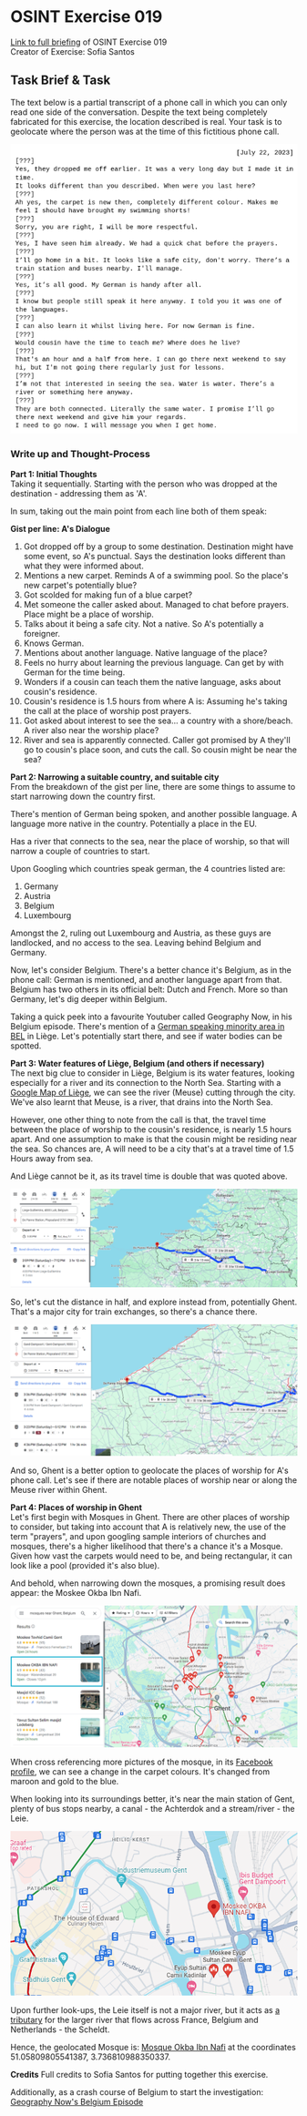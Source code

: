# OSINT Exercise 019
[Link to full briefing](https://gralhix.com/list-of-osint-exercises/osint-exercise-019/) of OSINT Exercise 019 </br>
Creator of Exercise: Sofia Santos

## Task Brief & Task
The text below is a partial transcript of a phone call in which you can only read one side of the conversation. Despite the text being completely fabricated for this exercise, the location described is real. Your task is to geolocate where the person was at the time of this fictitious phone call.

![image](osintexercise019.png)

### Write up and Thought-Process

**Part 1: Initial Thoughts** </br>
Taking it sequentially. Starting with the person who was dropped at the destination - addressing them as 'A'. 

In sum, taking out the main point from each line both of them speak: </br>

**Gist per line: A's Dialogue**
1. Got dropped off by a group to some destination. Destination might have some event, so A's punctual. Says the destination looks different than what they were informed about. 
2. Mentions a new carpet. Reminds A of a swimming pool. So the place's new carpet's potentially blue?
3. Got scolded for making fun of a blue carpet? 
4. Met someone the caller asked about. Managed to chat before prayers. Place might be a place of worship.  
5. Talks about it being a safe city. Not a native. So A's potentially a foreigner. 
6. Knows German. 
7. Mentions about another language. Native language of the place? 
8. Feels no hurry about learning the previous language. Can get by with German for the time being. 
9. Wonders if a cousin can teach them the native language, asks about cousin's residence. 
10. Cousin's residence is 1.5 hours from where A is: Assuming he's taking the call at the place of worship post prayers. 
11. Got asked about interest to see the sea... a country with a shore/beach. A river also near the worship place? 
12. River and sea is apparently connected. Caller got promised by A they'll go to cousin's place soon, and cuts the call. So cousin might be near the sea?


**Part 2: Narrowing a suitable country, and suitable city** </br>
From the breakdown of the gist per line, there are some things to assume to start narrowing down the country first. </br>

There's mention of German being spoken, and another possible language. A language more native in the country. Potentially a place in the EU. </br>

Has a river that connects to the sea, near the place of worship, so that will narrow a couple of countries to start. </br>

Upon Googling which countries speak german, the 4 countries listed are:
1. Germany
2. Austria
3. Belgium
4. Luxembourg

Amongst the 2, ruling out Luxembourg and Austria, as these guys are landlocked, and no access to the sea. Leaving behind Belgium and Germany. </br>

Now, let's consider Belgium. There's a better chance it's Belgium, as in the phone call: German is mentioned, and another language apart from that. Belgium has two others in its official belt: Dutch and French. More so than Germany, let's dig deeper within Belgium. 

Taking a quick peek into a favourite Youtuber called Geography Now, in his Belgium episode. There's mention of a [German speaking minority area in BEL](https://youtu.be/0TuMvWCbM-g?si=LmcDKPD4DR0G9XdV&t=164) in Liège. Let's potentially start there, and see if water bodies can be spotted. 

**Part 3: Water features of Liège, Belgium (and others if necessary)** </br>
The next big clue to consider in Liège, Belgium is its water features, looking especially for a river and its connection to the North Sea. Starting with a [Google Map of Liège](https://tinyurl.com/mr3he5ww), we can see the river (Meuse) cutting through the city. We've also learnt that Meuse, is a river, that drains into the North Sea. </br>

However, one other thing to note from the call is that, the travel time between the place of worship to the cousin's residence, is nearly 1.5 hours apart. And one assumption to make is that the cousin might be residing near the sea. So chances are, A will need to be a city that's at a travel time of 1.5 Hours away from sea. 

And Liège cannot be it, as its travel time is double that was quoted above. </br>

![image](ans_pics/travel%20time_liege_to_sea.png)

So, let's cut the distance in half, and explore instead from, potentially Ghent. That's a major city for train exchanges, so there's a chance there. </br>

![image](ans_pics/ghent_to_sea.png)

And so, Ghent is a better option to geolocate the places of worship for A's phone call. 
Let's see if there are notable places of worship near or along the Meuse river within Ghent. </br>

**Part 4: Places of worship in Ghent** </br>
Let's first begin with Mosques in Ghent. There are other places of worship to consider, but taking into account that A is relatively new, the use of the term "prayers", and upon googling sample interiors of churches and mosques, there's a higher likelihood that there's a chance it's a Mosque. Given how vast the carpets would need to be, and being rectangular, it can look like a pool (provided it's also blue). </br>

And behold, when narrowing down the mosques, a promising result does appear: the Moskee Okba Ibn Nafi. </br>

![image](ans_pics/mosque_in_ghent.png)

When cross referencing more pictures of the mosque, in its [Facebook profile](https://www.facebook.com/okbaibnnaafi.gent/), we can see a change in the carpet colours. It's changed from maroon and gold to the blue. </br>

When looking into its surroundings better, it's near the main station of Gent, plenty of bus stops nearby, a canal - the Achterdok and a stream/river - the Leie. </br>

![image](ans_pics/nearby_stuff.png)

Upon further look-ups, the Leie itself is not a major river, but it acts as [a tributary](https://en.wikipedia.org/wiki/Scheldt#:~:text=(Hofstade)-,Lys/Leie%20(Ghent),-Mandel%20(Wielsbeke)) for the larger river that flows across France, Belgium and Netherlands - the Scheldt.

Hence, the geolocated Mosque is: [Mosque Okba Ibn Nafi](https://maps.app.goo.gl/HpYGUKFuZjqwxnXE7) at the coordinates 51.05809805541387, 3.736810988350337. 

**Credits**
Full credits to Sofia Santos for putting together this exercise.

Additionally, as a crash course of Belgium to start the investigation: [Geography Now's Belgium Episode](https://www.youtube.com/watch?v=0TuMvWCbM-g)
